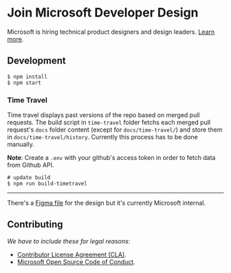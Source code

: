 # Join Microsoft Developer Design

Microsoft is hiring technical product designers and design leaders. [Learn more](https://microsoft.github.io/join-dev-design/).

## Development

```shell
$ npm install
$ npm start
```

### Time Travel

Time travel displays past versions of the repo based on merged pull requests.
The build script in `time-travel` folder fetchs each merged pull request's `docs` folder content (except for `docs/time-travel/`) and store them in `docs/time-travel/history`. Currently this process has to be done manually.

**Note**: Create a `.env` with your github's access token in order to fetch data from Github API.

```shell
# update build
$ npm run build-timetravel
```

---

There's a [Figma file](https://www.figma.com/file/Nkddv9KabDaTFtqZ5vlSzUxr/Developer-Design-Recruiting-Site?node-id=1%3A2) for the design but it's currently Microsoft internal.

## Contributing

_We have to include these for legal reasons:_

- [Contributor License Agreement (CLA)](https://cla.microsoft.com).
- [Microsoft Open Source Code of Conduct](https://opensource.microsoft.com/codeofconduct/).
